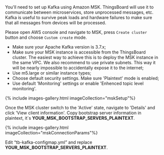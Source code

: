You'll need to set up Kafka using Amazon MSK. ThingsBoard will use it to communicate between microservices, store unprocessed messages, etc.
Kafka is useful to survive peak loads and hardware failures to make sure that all messages from devices will be processed.

Please open AWS console and navigate to MSK, press `Create cluster` button and choose `Custom create` mode.

* Make sure your Apache Kafka version is 3.7.x;
* Make sure your MSK instance is accessible from the ThingsBoard cluster.
  The easiest way to achieve this is to deploy the MSK instance in the same VPC.
  We also recommend to use private subnets. This way it will be nearly impossible to accidentally expose it to the internet;
* Use m5.large or similar instance types;
* Choose default security settings. Make sure 'Plaintext' mode is enabled;
* Use default 'Monitoring' settings or enable 'Enhenced topic level monitoring'.

{% include images-gallery.html imageCollection="mskSetup"%}

Once the MSK cluster switch to the 'Active' state, navigate to 'Details' and click 'View client information'.
Copy bootstrap server information in plaintext, it`s **YOUR_MSK_BOOTSTRAP_SERVERS_PLAINTEXT**.

{% include images-gallery.html imageCollection="mskConnectionParams"%}

Edit “tb-kafka-configmap.yml” and replace **YOUR_MSK_BOOTSTRAP_SERVERS_PLAINTEXT**.